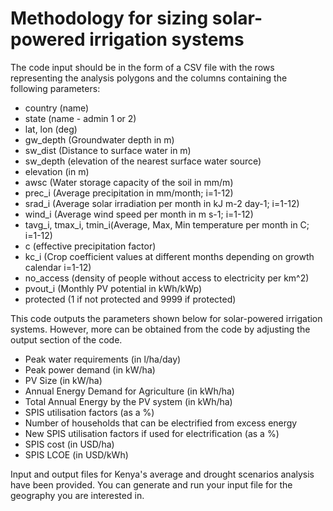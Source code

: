 # Methodology for sizing solar-powered irrigation systems
The code input should be in the form of a CSV file with the rows representing the analysis polygons and the columns containing the following parameters:
- country (name)
- state (name - admin 1 or 2)
- lat, lon (deg)
- gw_depth (Groundwater depth in m)
- sw_dist (Distance to surface water in m)
- sw_depth (elevation of the nearest surface water source)
- elevation (in m)
- awsc (Water storage capacity of the soil in mm/m)
- prec_i (Average precipitation in mm/month; i=1-12)
- srad_i (Average solar irradiation per month in kJ m-2 day-1; i=1-12)
- wind_i (Average wind speed per month in m s-1; i=1-12)
- tavg_i, tmax_i, tmin_i(Average, Max, Min temperature per month in C; i=1-12)
- c (effective precipitation factor)
- kc_i (Crop coefficient values at different months depending on growth calendar i=1-12)
- no_access (density of people without access to electricity per km^2)
- pvout_i (Monthly PV potential in kWh/kWp)
- protected (1 if not protected and 9999 if protected)


This code outputs the parameters shown below for solar-powered irrigation systems. However, more can be obtained from the code by adjusting the output section of the code.
- Peak water requirements (in l/ha/day)
- Peak power demand (in kW/ha)
- PV Size (in kW/ha)
- Annual Energy Demand for Agriculture (in kWh/ha)
- Total Annual Energy by the PV system (in kWh/ha)
- SPIS utilisation factors (as a %)
- Number of households that can be electrified from excess energy
- New SPIS utilisation factors if used for electrification (as a %)
- SPIS cost (in USD/ha)
- SPIS LCOE (in USD/kWh)

Input and output files for Kenya's average and drought scenarios analysis have been provided. You can generate and run your input file for the geography you are interested in.
